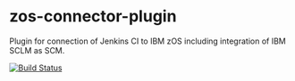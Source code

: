 # zos-connector-plugin
Plugin for connection of Jenkins CI to IBM zOS including integration of IBM SCLM as SCM.

[![Build Status](https://jenkins.ci.cloudbees.com/job/plugins/job/zos-connector-plugin/badge/icon)](https://jenkins.ci.cloudbees.com/job/plugins/job/zos-connector-plugin/)

